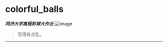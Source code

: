 # colorful_balls
_**同济大学高程彩球大作业**_
![image](https://github.com/user-attachments/assets/44c04442-675c-497b-a2cb-3e3186c4c21c)
>写得有点乱。
---


